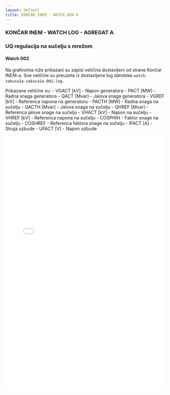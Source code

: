 ```yaml
---
layout: default
title: KONČAR INEM - WATCH GEN A
---
```


### KONČAR INEM - WATCH LOG - AGREGAT A 

### UQ regulacija na sučelju s mrežom

#### Watch 002

Na grafovima niže prikazani su zapisi veličina dostavljeni od strane Končar INEM-a. 
Sve veličine su preuzete iz dostavljene log datoteke `watch-zakuca1a-zakuca1a-002.log`.
                               
Prikazane veličine su:
    - VGACT [kV] - Napon generatora
    - PACT [MW] - Radna snaga generatora
    - QACT [Mvar] - Jalova snaga generatora
    - VGREF [kV] - Referenca napona na generatoru
    - PACTH [MW] - Radna snaga na sučelju
    - QACTH [Mvar] - Jalova snaga na sučelju
    - QHREF [Mvar] - Referenca jalove snage na sučelju
    - VHACT [kV] - Napon na sučelju
    - VHREF [kV] - Referenca napona na sučelju
    - COSPHIH - Faktor snage na sučelju
    - COSHREF - Referenca faktora snage na sučelju
    - IFACT [A] - Struja uzbude
    - UFACT [V] - Napon uzbude

<div class="wide-graph">
    <iframe src="{{ site.baseurl }}/watch-htmls-a/Watch_ZAKUCA1A-ZAKUCA1A_002.html" width="100%" height="800px" frameborder="0"></iframe>
</div>
